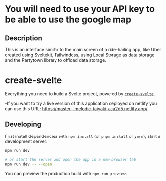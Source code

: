 # You will need to use your API key to be able to use the google map

## Description

This is an interface similar to the main screen of a ride-hailing app, like Uber created using Sveltekit, Tailwindcss, using Local Storage as data storage and the Partytown library to offload data storage.

# create-svelte

Everything you need to build a Svelte project, powered by [`create-svelte`](https://github.com/sveltejs/kit/tree/master/packages/create-svelte).

-If you want to try a live version of this application deployed on netlify you can use this URL:
https://master--melodic-taiyaki-aca2d5.netlify.app/

## Developing

First install dependencies with `npm install` (or `pnpm install` or `yarn`), start a development server:

```bash
npm run dev

# or start the server and open the app in a new browser tab
npm run dev -- --open
```

You can preview the production build with `npm run preview`.

